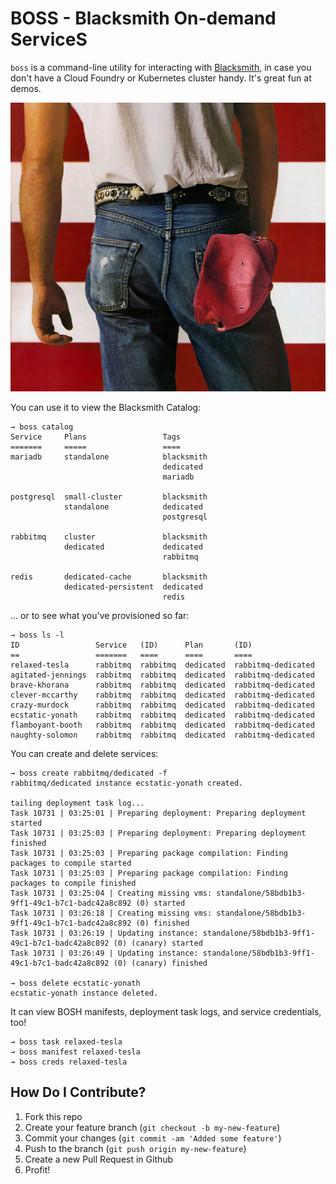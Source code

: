 BOSS - Blacksmith On-demand ServiceS
====================================

`boss` is a command-line utility for interacting with
[Blacksmith][bs], in case you don't have a Cloud Foundry or
Kubernetes cluster handy.  It's great fun at demos.

![boss is not in any way affiliate with THE BOSS, Bruce Springsteen](boss.jpg)

You can use it to view the Blacksmith Catalog:

```
→ boss catalog
Service     Plans                 Tags
=======     =====                 ====
mariadb     standalone            blacksmith
                                  dedicated
                                  mariadb

postgresql  small-cluster         blacksmith
            standalone            dedicated
                                  postgresql

rabbitmq    cluster               blacksmith
            dedicated             dedicated
                                  rabbitmq

redis       dedicated-cache       blacksmith
            dedicated-persistent  dedicated
                                  redis
```

... or to see what you've provisioned so far:

```
→ boss ls -l
ID                 Service   (ID)      Plan       (ID)
==                 =======   ====      ====       ====
relaxed-tesla      rabbitmq  rabbitmq  dedicated  rabbitmq-dedicated
agitated-jennings  rabbitmq  rabbitmq  dedicated  rabbitmq-dedicated
brave-khorana      rabbitmq  rabbitmq  dedicated  rabbitmq-dedicated
clever-mccarthy    rabbitmq  rabbitmq  dedicated  rabbitmq-dedicated
crazy-murdock      rabbitmq  rabbitmq  dedicated  rabbitmq-dedicated
ecstatic-yonath    rabbitmq  rabbitmq  dedicated  rabbitmq-dedicated
flamboyant-booth   rabbitmq  rabbitmq  dedicated  rabbitmq-dedicated
naughty-solomon    rabbitmq  rabbitmq  dedicated  rabbitmq-dedicated
```

You can create and delete services:

```
→ boss create rabbitmq/dedicated -f
rabbitmq/dedicated instance ecstatic-yonath created.

tailing deployment task log...
Task 10731 | 03:25:01 | Preparing deployment: Preparing deployment started
Task 10731 | 03:25:03 | Preparing deployment: Preparing deployment finished
Task 10731 | 03:25:03 | Preparing package compilation: Finding packages to compile started
Task 10731 | 03:25:03 | Preparing package compilation: Finding packages to compile finished
Task 10731 | 03:25:04 | Creating missing vms: standalone/58bdb1b3-9ff1-49c1-b7c1-badc42a8c892 (0) started
Task 10731 | 03:26:18 | Creating missing vms: standalone/58bdb1b3-9ff1-49c1-b7c1-badc42a8c892 (0) finished
Task 10731 | 03:26:19 | Updating instance: standalone/58bdb1b3-9ff1-49c1-b7c1-badc42a8c892 (0) (canary) started
Task 10731 | 03:26:49 | Updating instance: standalone/58bdb1b3-9ff1-49c1-b7c1-badc42a8c892 (0) (canary) finished

→ boss delete ecstatic-yonath
ecstatic-yonath instance deleted.
```

It can view BOSH manifests, deployment task logs, and service
credentials, too!

```
→ boss task relaxed-tesla
→ boss manifest relaxed-tesla
→ boss creds relaxed-tesla
```

How Do I Contribute?
--------------------

  1. Fork this repo
  2. Create your feature branch (`git checkout -b my-new-feature`)
  3. Commit your changes (`git commit -am 'Added some feature'`)
  4. Push to the branch (`git push origin my-new-feature`)
  5. Create a new Pull Request in Github
  6. Profit!


[bs]: https://github.com/blacksmith-community/blacksmith
